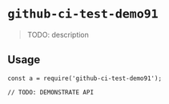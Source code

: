 
# `github-ci-test-demo91`

> TODO: description

## Usage

```
const a = require('github-ci-test-demo91');

// TODO: DEMONSTRATE API
```

